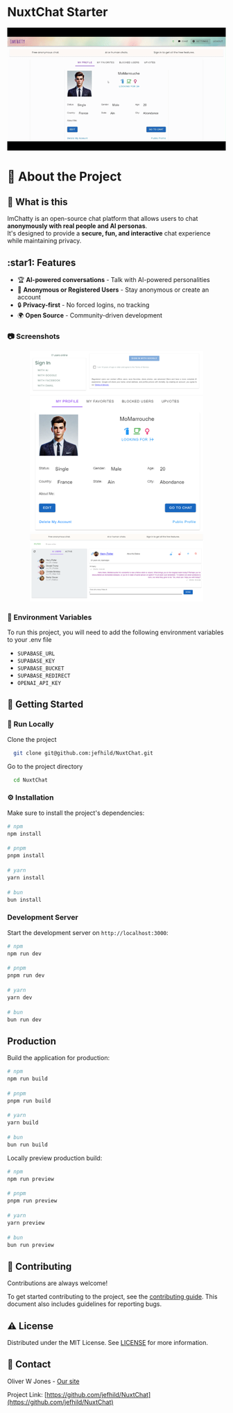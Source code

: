 # NuxtChat Starter

<div align="center"> 
  <img src="/public/screenshots/ImChattyDemo.gif" alt="demo" />
</div>

<!-- About the Project -->
# :notebook_with_decorative_cover: About the Project
## :star2: What is this

ImChatty is an open-source chat platform that allows users to chat **anonymously with real people and AI personas**.  
It's designed to provide a **secure, fun, and interactive** chat experience while maintaining privacy.


## :star1: Features
- 🏆 **AI-powered conversations** - Talk with AI-powered personalities  
- 👥 **Anonymous or Registered Users** - Stay anonymous or create an account  
- 🔒 **Privacy-first** - No forced logins, no tracking  
- 🌍 **Open Source** - Community-driven development  

<!-- Screenshots -->
### :camera: Screenshots

<div align="center"> 
  <img src="/public/screenshots/SignIn.png" alt="Signing in" width="400px" />
  <img src="/public/screenshots/profile.png" alt="The Profile" width="400px" />
  <img src="/public/screenshots/chatHarryPotter.png" alt="Chat with Harry Potter" width="400px" />
</div>

<!-- Env Variables -->
### :key: Environment Variables
To run this project, you will need to add the following environment variables to your .env file
 - `SUPABASE_URL`
 - `SUPABASE_KEY`
 - `SUPABASE_BUCKET`
 - `SUPABASE_REDIRECT`
 - `OPENAI_API_KEY`

<!-- Getting Started -->
## 	:toolbox: Getting Started

<!-- Run Locally -->
### :running: Run Locally
Clone the project

```bash
  git clone git@github.com:jefhild/NuxtChat.git
```

Go to the project directory

```bash
  cd NuxtChat
```

### :gear: Installation
Make sure to install the project's dependencies:

```bash
# npm
npm install

# pnpm
pnpm install

# yarn
yarn install

# bun
bun install
```

### Development Server

Start the development server on `http://localhost:3000`:

```bash
# npm
npm run dev

# pnpm
pnpm run dev

# yarn
yarn dev

# bun
bun run dev
```

## Production

Build the application for production:

```bash
# npm
npm run build

# pnpm
pnpm run build

# yarn
yarn build

# bun
bun run build
```

Locally preview production build:

```bash
# npm
npm run preview

# pnpm
pnpm run preview

# yarn
yarn preview

# bun
bun run preview
```

<!-- Contributing -->
## :wave: Contributing
Contributions are always welcome!

To get started contributing to the project, see the [contributing guide](CONTRIBUTING.md).
This document also includes guidelines for reporting bugs.

<!-- License -->
## :warning: License
Distributed under the MIT License. See [LICENSE](LICENSE) for more information.

<!-- Contact -->
## :handshake: Contact

Oliver W Jones - [Our site](https://oliverwjones.com)

Project Link: [https://github.com/jefhild/NuxtChat](https://github.com/jefhild/NuxtChat)
